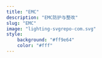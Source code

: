 ```yaml
---
title: "EMC"
description: "EMC防护与整改"
slug: "EMC"
image: "lighting-svgrepo-com.svg"
style:
    background: "#ff9e64"
    color: "#fff"
---
```

